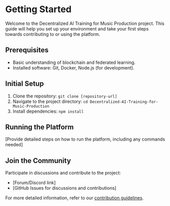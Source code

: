# Getting Started

Welcome to the Decentralized AI Training for Music Production project. This guide will help you set up your environment and take your first steps towards contributing to or using the platform.

## Prerequisites
- Basic understanding of blockchain and federated learning.
- Installed software: Git, Docker, Node.js (for development).

## Initial Setup
1. Clone the repository: `git clone [repository-url]`
2. Navigate to the project directory: `cd Decentralized-AI-Training-for-Music-Production`
3. Install dependencies: `npm install`

## Running the Platform
[Provide detailed steps on how to run the platform, including any commands needed]

## Join the Community
Participate in discussions and contribute to the project:
- [Forum/Discord link]
- [GitHub Issues for discussions and contributions]

For more detailed information, refer to our [contribution guidelines](../CONTRIBUTING.md).
